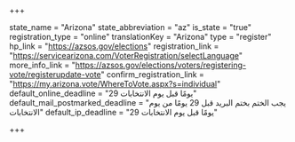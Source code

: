+++

state_name = "Arizona"
state_abbreviation = "az"
is_state = "true"
registration_type = "online"
translationKey = "Arizona"
type = "register"
hp_link = "https://azsos.gov/elections"
registration_link = "https://servicearizona.com/VoterRegistration/selectLanguage"
more_info_link = "https://azsos.gov/elections/voters/registering-vote/registerupdate-vote"
confirm_registration_link = "https://my.arizona.vote/WhereToVote.aspx?s=individual"
default_online_deadline = "29 يومًا قبل يوم الانتخابات"
default_mail_postmarked_deadline = "يجب الختم بختم البريد قبل 29 يومًا من يوم الانتخابات"
default_ip_deadline = "29 يومًا قبل يوم الانتخابات"

+++